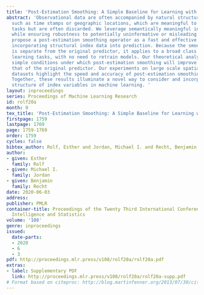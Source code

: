 ```yaml
---
title: 'Post-Estimation Smoothing: A Simple Baseline for Learning with Side Information'
abstract: 'Observational data are often accompanied by natural structural indices,
  such as time stamps or geographic locations, which are meaningful to prediction
  tasks but are often discarded. We leverage semantically meaningful indexing data
  while ensuring robustness to potentially uninformative or misleading indices. We
  propose a post-estimation smoothing operator as a fast and effective method for
  incorporating structural index data into prediction. Because the smoothing step
  is separate from the original predictor, it applies to a broad class of machine
  learning tasks, with no need to retrain models. Our theoretical analysis details
  simple conditions under which post-estimation smoothing will improve accuracy over
  that of the original predictor. Our experiments on large scale spatial and temporal
  datasets highlight the speed and accuracy of post-estimation smoothing in practice.
  Together, these results illuminate a novel way to consider and incorporate the natural
  structure of index variables in machine learning. '
layout: inproceedings
series: Proceedings of Machine Learning Research
id: rolf20a
month: 0
tex_title: 'Post-Estimation Smoothing: A Simple Baseline for Learning with Side Information'
firstpage: 1759
lastpage: 1769
page: 1759-1769
order: 1759
cycles: false
bibtex_author: Rolf, Esther and Jordan, Michael I. and Recht, Benjamin
author:
- given: Esther
  family: Rolf
- given: Michael I.
  family: Jordan
- given: Benjamin
  family: Recht
date: 2020-06-03
address: 
publisher: PMLR
container-title: Proceedings of the Twenty Third International Conference on Artificial
  Intelligence and Statistics
volume: '108'
genre: inproceedings
issued:
  date-parts:
  - 2020
  - 6
  - 3
pdf: http://proceedings.mlr.press/v108/rolf20a/rolf20a.pdf
extras:
- label: Supplementary PDF
  link: http://proceedings.mlr.press/v108/rolf20a/rolf20a-supp.pdf
# Format based on citeproc: http://blog.martinfenner.org/2013/07/30/citeproc-yaml-for-bibliographies/
---
```

